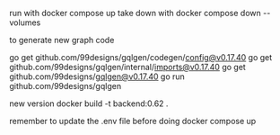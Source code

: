 run with docker compose up
take down with docker compose down --volumes

to generate new graph code

go get github.com/99designs/gqlgen/codegen/config@v0.17.40
go get github.com/99designs/gqlgen/internal/imports@v0.17.40
go get github.com/99designs/gqlgen@v0.17.40
go run github.com/99designs/gqlgen

new version
docker build -t backend:0.62 .

remember to update the .env file before doing docker compose up